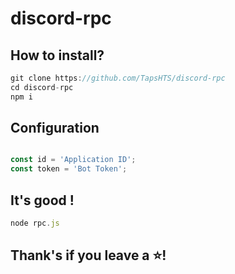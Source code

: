 # discord-rpc

## How to install?

```js
git clone https://github.com/TapsHTS/discord-rpc
cd discord-rpc
npm i
```

## Configuration

```js

const id = 'Application ID';
const token = 'Bot Token';

```

## It's good !

```js 
node rpc.js

```

## Thank's if you leave a ⭐!


